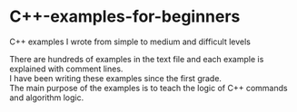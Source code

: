# C++-examples-for-beginners
C++ examples I wrote from simple to medium and difficult levels

There are hundreds of examples in the text file and each example is explained with comment lines.<br>
I have been writing these examples since the first grade.<br>
The main purpose of the examples is to teach the logic of C++ commands and algorithm logic.
